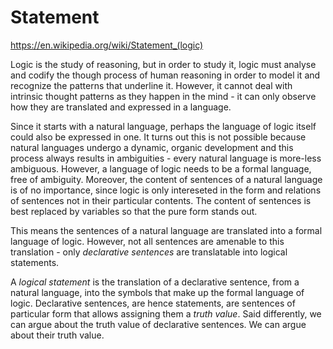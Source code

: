 # Statement

https://en.wikipedia.org/wiki/Statement_(logic)

Logic is the study of reasoning, but in order to study it, logic must analyse and codify the though process of human reasoning in order to model it and recognize the patterns that underline it. However, it cannot deal with intrinsic thought patterns as they happen in the mind - it can only observe how they are translated and expressed in a language.

Since it starts with a natural language, perhaps the language of logic itself could also be expressed in one. It turns out this is not possible because natural languages undergo a dynamic, organic development and this process always results in ambiguities - every natural language is more-less ambiguous. However, a language of logic needs to be a formal language, free of ambiguity. Moreover, the content of sentences of a natural language is of no importance, since logic is only intereseted in the form and relations of sentences not in their particular contents. The content of sentences is best replaced by variables so that the pure form stands out.

This means the sentences of a natural language are translated into a formal language of logic. However, not all sentences are amenable to this translation - only *declarative sentences* are translatable into logical statements.

A *logical statement* is the translation of a declarative sentence, from a natural language, into the symbols that make up the formal language of logic. Declarative sentences, are hence statements, are sentences of particular form that allows assigning them a *truth value*. Said differently, we can argue about the truth value of declarative sentences. We can argue about their truth value.
